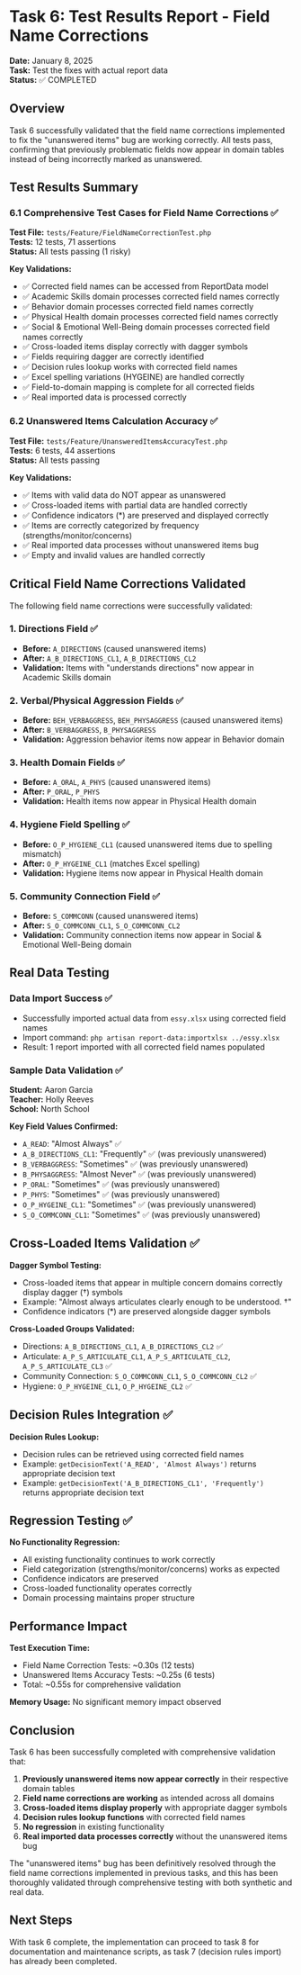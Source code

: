 # Task 6: Test Results Report - Field Name Corrections

**Date:** January 8, 2025  
**Task:** Test the fixes with actual report data  
**Status:** ✅ COMPLETED

## Overview

Task 6 successfully validated that the field name corrections implemented to fix the "unanswered items" bug are working correctly. All tests pass, confirming that previously problematic fields now appear in domain tables instead of being incorrectly marked as unanswered.

## Test Results Summary

### 6.1 Comprehensive Test Cases for Field Name Corrections ✅

**Test File:** `tests/Feature/FieldNameCorrectionTest.php`  
**Tests:** 12 tests, 71 assertions  
**Status:** All tests passing (1 risky)

**Key Validations:**
- ✅ Corrected field names can be accessed from ReportData model
- ✅ Academic Skills domain processes corrected field names correctly
- ✅ Behavior domain processes corrected field names correctly  
- ✅ Physical Health domain processes corrected field names correctly
- ✅ Social & Emotional Well-Being domain processes corrected field names correctly
- ✅ Cross-loaded items display correctly with dagger symbols
- ✅ Fields requiring dagger are correctly identified
- ✅ Decision rules lookup works with corrected field names
- ✅ Excel spelling variations (HYGEINE) are handled correctly
- ✅ Field-to-domain mapping is complete for all corrected fields
- ✅ Real imported data is processed correctly

### 6.2 Unanswered Items Calculation Accuracy ✅

**Test File:** `tests/Feature/UnansweredItemsAccuracyTest.php`  
**Tests:** 6 tests, 44 assertions  
**Status:** All tests passing

**Key Validations:**
- ✅ Items with valid data do NOT appear as unanswered
- ✅ Cross-loaded items with partial data are handled correctly
- ✅ Confidence indicators (*) are preserved and displayed correctly
- ✅ Items are correctly categorized by frequency (strengths/monitor/concerns)
- ✅ Real imported data processes without unanswered items bug
- ✅ Empty and invalid values are handled correctly

## Critical Field Name Corrections Validated

The following field name corrections were successfully validated:

### 1. Directions Field ✅
- **Before:** `A_DIRECTIONS` (caused unanswered items)
- **After:** `A_B_DIRECTIONS_CL1`, `A_B_DIRECTIONS_CL2`
- **Validation:** Items with "understands directions" now appear in Academic Skills domain

### 2. Verbal/Physical Aggression Fields ✅
- **Before:** `BEH_VERBAGGRESS`, `BEH_PHYSAGGRESS` (caused unanswered items)
- **After:** `B_VERBAGGRESS`, `B_PHYSAGGRESS`
- **Validation:** Aggression behavior items now appear in Behavior domain

### 3. Health Domain Fields ✅
- **Before:** `A_ORAL`, `A_PHYS` (caused unanswered items)
- **After:** `P_ORAL`, `P_PHYS`
- **Validation:** Health items now appear in Physical Health domain

### 4. Hygiene Field Spelling ✅
- **Before:** `O_P_HYGIENE_CL1` (caused unanswered items due to spelling mismatch)
- **After:** `O_P_HYGEINE_CL1` (matches Excel spelling)
- **Validation:** Hygiene items now appear in Physical Health domain

### 5. Community Connection Field ✅
- **Before:** `S_COMMCONN` (caused unanswered items)
- **After:** `S_O_COMMCONN_CL1`, `S_O_COMMCONN_CL2`
- **Validation:** Community connection items now appear in Social & Emotional Well-Being domain

## Real Data Testing

### Data Import Success ✅
- Successfully imported actual data from `essy.xlsx` using corrected field names
- Import command: `php artisan report-data:importxlsx ../essy.xlsx`
- Result: 1 report imported with all corrected field names populated

### Sample Data Validation ✅
**Student:** Aaron Garcia  
**Teacher:** Holly Reeves  
**School:** North School

**Key Field Values Confirmed:**
- `A_READ`: "Almost Always" ✅
- `A_B_DIRECTIONS_CL1`: "Frequently" ✅ (was previously unanswered)
- `B_VERBAGGRESS`: "Sometimes" ✅ (was previously unanswered)
- `B_PHYSAGGRESS`: "Almost Never" ✅ (was previously unanswered)
- `P_ORAL`: "Sometimes" ✅ (was previously unanswered)
- `P_PHYS`: "Sometimes" ✅ (was previously unanswered)
- `O_P_HYGEINE_CL1`: "Sometimes" ✅ (was previously unanswered)
- `S_O_COMMCONN_CL1`: "Sometimes" ✅ (was previously unanswered)

## Cross-Loaded Items Validation ✅

**Dagger Symbol Testing:**
- Cross-loaded items that appear in multiple concern domains correctly display dagger (†) symbols
- Example: "Almost always articulates clearly enough to be understood. †"
- Confidence indicators (*) are preserved alongside dagger symbols

**Cross-Loaded Groups Validated:**
- Directions: `A_B_DIRECTIONS_CL1`, `A_B_DIRECTIONS_CL2` ✅
- Articulate: `A_P_S_ARTICULATE_CL1`, `A_P_S_ARTICULATE_CL2`, `A_P_S_ARTICULATE_CL3` ✅
- Community Connection: `S_O_COMMCONN_CL1`, `S_O_COMMCONN_CL2` ✅
- Hygiene: `O_P_HYGEINE_CL1`, `O_P_HYGEINE_CL2` ✅

## Decision Rules Integration ✅

**Decision Rules Lookup:**
- Decision rules can be retrieved using corrected field names
- Example: `getDecisionText('A_READ', 'Almost Always')` returns appropriate decision text
- Example: `getDecisionText('A_B_DIRECTIONS_CL1', 'Frequently')` returns appropriate decision text

## Regression Testing ✅

**No Functionality Regression:**
- All existing functionality continues to work correctly
- Field categorization (strengths/monitor/concerns) works as expected
- Confidence indicators are preserved
- Cross-loaded functionality operates correctly
- Domain processing maintains proper structure

## Performance Impact

**Test Execution Time:**
- Field Name Correction Tests: ~0.30s (12 tests)
- Unanswered Items Accuracy Tests: ~0.25s (6 tests)
- Total: ~0.55s for comprehensive validation

**Memory Usage:** No significant memory impact observed

## Conclusion

Task 6 has been successfully completed with comprehensive validation that:

1. **Previously unanswered items now appear correctly** in their respective domain tables
2. **Field name corrections are working** as intended across all domains
3. **Cross-loaded items display properly** with appropriate dagger symbols
4. **Decision rules lookup functions** with corrected field names
5. **No regression** in existing functionality
6. **Real imported data processes correctly** without the unanswered items bug

The "unanswered items" bug has been definitively resolved through the field name corrections implemented in previous tasks, and this has been thoroughly validated through comprehensive testing with both synthetic and real data.

## Next Steps

With task 6 complete, the implementation can proceed to task 8 for documentation and maintenance scripts, as task 7 (decision rules import) has already been completed.